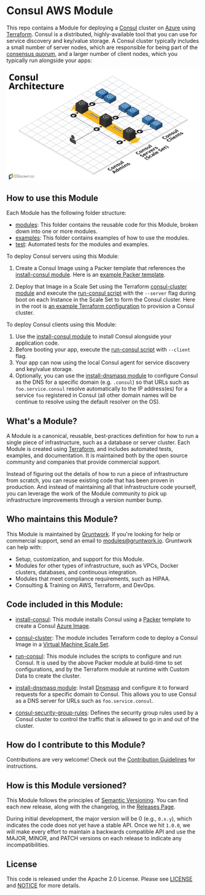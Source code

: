 # Consul AWS Module

This repo contains a Module for deploying a [Consul](https://www.consul.io/) cluster on 
[Azure](https://azure.microsoft.com/) using [Terraform](https://www.terraform.io/). Consul is a distributed, highly-available 
tool that you can use for service discovery and key/value storage. A Consul cluster typically includes a small number
of server nodes, which are responsible for being part of the [consensus 
quorum](https://www.consul.io/docs/internals/consensus.html), and a larger number of client nodes, which you typically 
run alongside your apps:

![Consul architecture](/_docs/architecture.png)

## How to use this Module

Each Module has the following folder structure:

* [modules](https://github.com/gruntwork-io/terraform-consul-azure/tree/master/modules): This folder contains the reusable code for this Module, broken down into one or more modules.
* [examples](https://github.com/gruntwork-io/terraform-consul-azure/tree/master/examples): This folder contains examples of how to use the modules.
* [test](https://github.com/gruntwork-io/terraform-consul-azure/test): Automated tests for the modules and examples.

To deploy Consul servers using this Module:

1. Create a Consul Image using a Packer template that references the [install-consul module](https://github.com/gruntwork-io/terraform-consul-azure/tree/master/modules/install-consul).
   Here is an [example Packer template](https://github.com/gruntwork-io/terraform-consul-azure/tree/master/examples/consul-ami#quick-start).  
   
1. Deploy that Image in a Scale Set using the Terraform [consul-cluster module](https://github.com/gruntwork-io/terraform-consul-azure/tree/master/modules/consul-cluster) 
   and execute the [run-consul script](https://github.com/gruntwork-io/terraform-consul-azure/tree/master/modules/run-consul) with the `--server` flag during boot on each 
   Instance in the Scale Set to form the Consul cluster. Here in the root is [an example Terraform 
   configuration](MAIN.md#quick-start) to provision a Consul cluster.

To deploy Consul clients using this Module:
 
1. Use the [install-consul module](https://github.com/gruntwork-io/terraform-consul-azure/tree/master/modules/install-consul) to install Consul alongside your application code.
1. Before booting your app, execute the [run-consul script](https://github.com/gruntwork-io/terraform-consul-azure/tree/master/modules/run-consul) with `--client` flag.
1. Your app can now using the local Consul agent for service discovery and key/value storage. 
1. Optionally, you can use the [install-dnsmasq module](https://github.com/gruntwork-io/terraform-consul-azure/tree/master/modules/install-dnsmasq) to configure Consul as the DNS for a
   specific domain (e.g. `.consul`) so that URLs such as `foo.service.consul` resolve automatically to the IP 
   address(es) for a service `foo` registered in Consul (all other domain names will be continue to resolve using the
   default resolver on the OS).
   
## What's a Module?

A Module is a canonical, reusable, best-practices definition for how to run a single piece of infrastructure, such 
as a database or server cluster. Each Module is created using [Terraform](https://www.terraform.io/), and
includes automated tests, examples, and documentation. It is maintained both by the open source community and 
companies that provide commercial support. 

Instead of figuring out the details of how to run a piece of infrastructure from scratch, you can reuse 
existing code that has been proven in production. And instead of maintaining all that infrastructure code yourself, 
you can leverage the work of the Module community to pick up infrastructure improvements through
a version number bump.
  
 
## Who maintains this Module?

This Module is maintained by [Gruntwork](http://www.gruntwork.io/). If you're looking for help or commercial 
support, send an email to [modules@gruntwork.io](mailto:modules@gruntwork.io?Subject=Consul%20Module). 
Gruntwork can help with:

* Setup, customization, and support for this Module.
* Modules for other types of infrastructure, such as VPCs, Docker clusters, databases, and continuous integration.
* Modules that meet compliance requirements, such as HIPAA.
* Consulting & Training on AWS, Terraform, and DevOps.


## Code included in this Module:

* [install-consul](https://github.com/gruntwork-io/terraform-consul-azure/tree/master/modules/install-consul): This module installs Consul using a
  [Packer](https://www.packer.io/) template to create a Consul 
  [Azure Image](https://docs.microsoft.com/en-us/azure/virtual-machines/linux/capture-image).

* [consul-cluster](https://github.com/gruntwork-io/terraform-consul-azure/tree/master/modules/consul-cluster): The module includes Terraform code to deploy a Consul Image in a [Virtual 
Machine Scale Set](https://docs.microsoft.com/en-us/azure/virtual-machine-scale-sets/). 
  
* [run-consul](https://github.com/gruntwork-io/terraform-consul-azure/tree/master/modules/run-consul): This module includes the scripts to configure and run Consul. It is used
  by the above Packer module at build-time to set configurations, and by the Terraform module at runtime 
  with Custom Data to create the cluster.

* [install-dnsmasq module](https://github.com/gruntwork-io/terraform-consul-azure/tree/master/modules/install-dnsmasq): Install [Dnsmasq](http://www.thekelleys.org.uk/dnsmasq/doc.html)
  and configure it to forward requests for a specific domain to Consul. This allows you to use Consul as a DNS server
  for URLs such as `foo.service.consul`.

* [consul-security-group-rules](https://github.com/gruntwork-io/terraform-consul-azure/tree/master/modules/consul-security-group-rules): Defines the security group rules used by a 
  Consul cluster to control the traffic that is allowed to go in and out of the cluster.

## How do I contribute to this Module?

Contributions are very welcome! Check out the [Contribution Guidelines](https://github.com/gruntwork-io/terraform-consul-azure/CONTRIBUTING.md) for instructions.


## How is this Module versioned?

This Module follows the principles of [Semantic Versioning](http://semver.org/). You can find each new release, 
along with the changelog, in the [Releases Page](../../releases). 

During initial development, the major version will be 0 (e.g., `0.x.y`), which indicates the code does not yet have a 
stable API. Once we hit `1.0.0`, we will make every effort to maintain a backwards compatible API and use the MAJOR, 
MINOR, and PATCH versions on each release to indicate any incompatibilities. 


## License

This code is released under the Apache 2.0 License. Please see [LICENSE](https://github.com/gruntwork-io/terraform-consul-azure/LICENSE) and [NOTICE](https://github.com/gruntwork-io/terraform-consul-azure/NOTICE) for more 
details.

